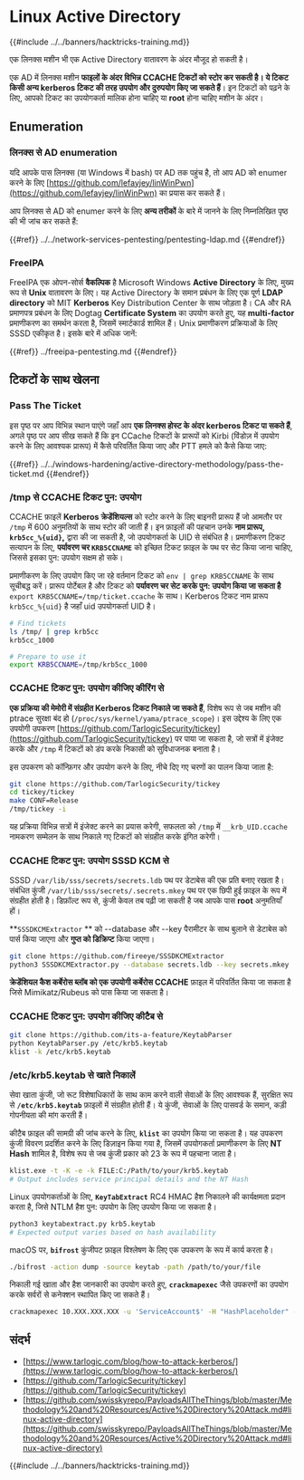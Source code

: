 # Linux Active Directory

{{#include ../../banners/hacktricks-training.md}}

एक लिनक्स मशीन भी एक Active Directory वातावरण के अंदर मौजूद हो सकती है।

एक AD में लिनक्स मशीन **फाइलों के अंदर विभिन्न CCACHE टिकटों को स्टोर कर सकती है। ये टिकट किसी अन्य kerberos टिकट की तरह उपयोग और दुरुपयोग किए जा सकते हैं**। इन टिकटों को पढ़ने के लिए, आपको टिकट का उपयोगकर्ता मालिक होना चाहिए या **root** होना चाहिए मशीन के अंदर।

## Enumeration

### लिनक्स से AD enumeration

यदि आपके पास लिनक्स (या Windows में bash) पर AD तक पहुंच है, तो आप AD को enumer करने के लिए [https://github.com/lefayjey/linWinPwn](https://github.com/lefayjey/linWinPwn) का प्रयास कर सकते हैं।

आप लिनक्स से AD को enumer करने के लिए **अन्य तरीकों** के बारे में जानने के लिए निम्नलिखित पृष्ठ की भी जांच कर सकते हैं:

{{#ref}}
../../network-services-pentesting/pentesting-ldap.md
{{#endref}}

### FreeIPA

FreeIPA एक ओपन-सोर्स **वैकल्पिक** है Microsoft Windows **Active Directory** के लिए, मुख्य रूप से **Unix** वातावरण के लिए। यह Active Directory के समान प्रबंधन के लिए एक पूर्ण **LDAP directory** को MIT **Kerberos** Key Distribution Center के साथ जोड़ता है। CA और RA प्रमाणपत्र प्रबंधन के लिए Dogtag **Certificate System** का उपयोग करते हुए, यह **multi-factor** प्रमाणीकरण का समर्थन करता है, जिसमें स्मार्टकार्ड शामिल हैं। Unix प्रमाणीकरण प्रक्रियाओं के लिए SSSD एकीकृत है। इसके बारे में अधिक जानें:

{{#ref}}
../freeipa-pentesting.md
{{#endref}}

## टिकटों के साथ खेलना

### Pass The Ticket

इस पृष्ठ पर आप विभिन्न स्थान पाएंगे जहाँ आप **एक लिनक्स होस्ट के अंदर kerberos टिकट पा सकते हैं**, अगले पृष्ठ पर आप सीख सकते हैं कि इन CCache टिकटों के प्रारूपों को Kirbi (विंडोज़ में उपयोग करने के लिए आवश्यक प्रारूप) में कैसे परिवर्तित किया जाए और PTT हमले को कैसे किया जाए:

{{#ref}}
../../windows-hardening/active-directory-methodology/pass-the-ticket.md
{{#endref}}

### /tmp से CCACHE टिकट पुन: उपयोग

CCACHE फ़ाइलें **Kerberos क्रेडेंशियल्स** को स्टोर करने के लिए बाइनरी प्रारूप हैं जो आमतौर पर `/tmp` में 600 अनुमतियों के साथ स्टोर की जाती हैं। इन फ़ाइलों की पहचान उनके **नाम प्रारूप, `krb5cc_%{uid}`,** द्वारा की जा सकती है, जो उपयोगकर्ता के UID से संबंधित है। प्रमाणीकरण टिकट सत्यापन के लिए, **पर्यावरण चर `KRB5CCNAME`** को इच्छित टिकट फ़ाइल के पथ पर सेट किया जाना चाहिए, जिससे इसका पुन: उपयोग सक्षम हो सके।

प्रमाणीकरण के लिए उपयोग किए जा रहे वर्तमान टिकट को `env | grep KRB5CCNAME` के साथ सूचीबद्ध करें। प्रारूप पोर्टेबल है और टिकट को **पर्यावरण चर सेट करके पुन: उपयोग किया जा सकता है** `export KRB5CCNAME=/tmp/ticket.ccache` के साथ। Kerberos टिकट नाम प्रारूप `krb5cc_%{uid}` है जहाँ uid उपयोगकर्ता UID है।
```bash
# Find tickets
ls /tmp/ | grep krb5cc
krb5cc_1000

# Prepare to use it
export KRB5CCNAME=/tmp/krb5cc_1000
```
### CCACHE टिकट पुन: उपयोग कीजिए कीरिंग से

**एक प्रक्रिया की मेमोरी में संग्रहीत Kerberos टिकट निकाले जा सकते हैं**, विशेष रूप से जब मशीन की ptrace सुरक्षा बंद हो (`/proc/sys/kernel/yama/ptrace_scope`)। इस उद्देश्य के लिए एक उपयोगी उपकरण [https://github.com/TarlogicSecurity/tickey](https://github.com/TarlogicSecurity/tickey) पर पाया जा सकता है, जो सत्रों में इंजेक्ट करके और `/tmp` में टिकटों को डंप करके निकासी को सुविधाजनक बनाता है।

इस उपकरण को कॉन्फ़िगर और उपयोग करने के लिए, नीचे दिए गए चरणों का पालन किया जाता है:
```bash
git clone https://github.com/TarlogicSecurity/tickey
cd tickey/tickey
make CONF=Release
/tmp/tickey -i
```
यह प्रक्रिया विभिन्न सत्रों में इंजेक्ट करने का प्रयास करेगी, सफलता को `/tmp` में `__krb_UID.ccache` नामकरण सम्मेलन के साथ निकाले गए टिकटों को संग्रहीत करके इंगित करेगी।

### CCACHE टिकट पुन: उपयोग SSSD KCM से

SSSD `/var/lib/sss/secrets/secrets.ldb` पथ पर डेटाबेस की एक प्रति बनाए रखता है। संबंधित कुंजी `/var/lib/sss/secrets/.secrets.mkey` पथ पर एक छिपी हुई फ़ाइल के रूप में संग्रहीत होती है। डिफ़ॉल्ट रूप से, कुंजी केवल तब पढ़ी जा सकती है जब आपके पास **root** अनुमतियाँ हों।

\*\*`SSSDKCMExtractor` \*\* को --database और --key पैरामीटर के साथ बुलाने से डेटाबेस को पार्स किया जाएगा और **गुप्त को डिक्रिप्ट** किया जाएगा।
```bash
git clone https://github.com/fireeye/SSSDKCMExtractor
python3 SSSDKCMExtractor.py --database secrets.ldb --key secrets.mkey
```
**क्रेडेंशियल कैश कर्बेरोस ब्लॉब को एक उपयोगी कर्बेरोस CCACHE** फ़ाइल में परिवर्तित किया जा सकता है जिसे Mimikatz/Rubeus को पास किया जा सकता है।

### CCACHE टिकट पुन: उपयोग कीजिए कीटैब से
```bash
git clone https://github.com/its-a-feature/KeytabParser
python KeytabParser.py /etc/krb5.keytab
klist -k /etc/krb5.keytab
```
### /etc/krb5.keytab से खाते निकालें

सेवा खाता कुंजी, जो रूट विशेषाधिकारों के साथ काम करने वाली सेवाओं के लिए आवश्यक हैं, सुरक्षित रूप से **`/etc/krb5.keytab`** फ़ाइलों में संग्रहीत होती हैं। ये कुंजी, सेवाओं के लिए पासवर्ड के समान, कड़ी गोपनीयता की मांग करती हैं।

कीटैब फ़ाइल की सामग्री की जांच करने के लिए, **`klist`** का उपयोग किया जा सकता है। यह उपकरण कुंजी विवरण प्रदर्शित करने के लिए डिज़ाइन किया गया है, जिसमें उपयोगकर्ता प्रमाणीकरण के लिए **NT Hash** शामिल है, विशेष रूप से जब कुंजी प्रकार को 23 के रूप में पहचाना जाता है।
```bash
klist.exe -t -K -e -k FILE:C:/Path/to/your/krb5.keytab
# Output includes service principal details and the NT Hash
```
Linux उपयोगकर्ताओं के लिए, **`KeyTabExtract`** RC4 HMAC हैश निकालने की कार्यक्षमता प्रदान करता है, जिसे NTLM हैश पुन: उपयोग के लिए उपयोग किया जा सकता है।
```bash
python3 keytabextract.py krb5.keytab
# Expected output varies based on hash availability
```
macOS पर, **`bifrost`** कुंजीपट फ़ाइल विश्लेषण के लिए एक उपकरण के रूप में कार्य करता है।
```bash
./bifrost -action dump -source keytab -path /path/to/your/file
```
निकाली गई खाता और हैश जानकारी का उपयोग करते हुए, **`crackmapexec`** जैसे उपकरणों का उपयोग करके सर्वरों से कनेक्शन स्थापित किए जा सकते हैं।
```bash
crackmapexec 10.XXX.XXX.XXX -u 'ServiceAccount$' -H "HashPlaceholder" -d "YourDOMAIN"
```
## संदर्भ

- [https://www.tarlogic.com/blog/how-to-attack-kerberos/](https://www.tarlogic.com/blog/how-to-attack-kerberos/)
- [https://github.com/TarlogicSecurity/tickey](https://github.com/TarlogicSecurity/tickey)
- [https://github.com/swisskyrepo/PayloadsAllTheThings/blob/master/Methodology%20and%20Resources/Active%20Directory%20Attack.md#linux-active-directory](https://github.com/swisskyrepo/PayloadsAllTheThings/blob/master/Methodology%20and%20Resources/Active%20Directory%20Attack.md#linux-active-directory)

{{#include ../../banners/hacktricks-training.md}}
